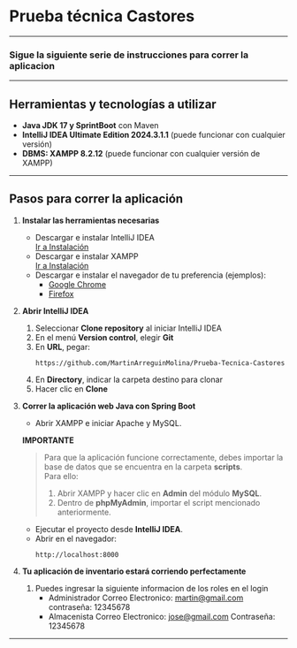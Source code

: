 
# Prueba técnica Castores

---
### Sigue la siguiente serie de instrucciones para correr la aplicacion

---

## Herramientas y tecnologías a utilizar

- **Java JDK 17 y SprintBoot** con Maven
- **IntelliJ IDEA Ultimate Edition 2024.3.1.1** (puede funcionar con cualquier versión)
- **DBMS: XAMPP 8.2.12** (puede funcionar con cualquier versión de XAMPP)

---

## Pasos para correr la aplicación

1. **Instalar las herramientas necesarias**
    - Descargar e instalar IntelliJ IDEA  
      [Ir a Instalación](https://www.jetbrains.com/es-es/idea/download/?section=windows)
    - Descargar e instalar XAMPP  
      [Ir a Instalación](https://www.apachefriends.org/es/download.html)
    - Descargar e instalar el navegador de tu preferencia (ejemplos):
        - [Google Chrome](https://www.google.com/intl/es_us/chrome/)
        - [Firefox](https://www.mozilla.org/es-MX/firefox/new/)

2. **Abrir IntelliJ IDEA**
    1. Seleccionar **Clone repository** al iniciar IntelliJ IDEA
    2. En el menú **Version control**, elegir **Git**
    3. En **URL**, pegar:
       ```
       https://github.com/MartinArreguinMolina/Prueba-Tecnica-Castores
       ```  
    4. En **Directory**, indicar la carpeta destino para clonar
    5. Hacer clic en **Clone**

3. **Correr la aplicación web Java con Spring Boot**

    - Abrir XAMPP e iniciar Apache y MySQL.

   **IMPORTANTE**

   > Para que la aplicación funcione correctamente, debes importar la base de datos que se encuentra en la carpeta **scripts**.  
   > Para ello:
   > 1. Abrir XAMPP y hacer clic en **Admin** del módulo **MySQL**.
   > 2. Dentro de **phpMyAdmin**, importar el script mencionado anteriormente.

    - Ejecutar el proyecto desde **IntelliJ IDEA**.
    - Abrir en el navegador:
      ```shell
      http://localhost:8000
      ```


4. **Tu aplicación de inventario estará corriendo perfectamente**
    1. Puedes ingresar la siguiente informacion de  los roles en el login
        - Administrador
            Correo Electronico: martin@gmail.com
            contraseña: 12345678
        - Almacenista
            Correo Electronico: jose@gmail.com
            Contraseña: 12345678
---